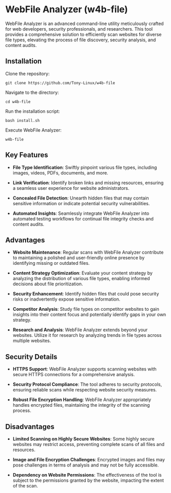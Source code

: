 # WebFile Analyzer (w4b-file)

WebFile Analyzer is an advanced command-line utility meticulously crafted for web developers, security professionals, and researchers. This tool provides a comprehensive solution to efficiently scan websites for diverse file types, elevating the process of file discovery, security analysis, and content audits.

## Installation

Clone the repository:

```
git clone https://github.com/Tony-Linux/w4b-file
```

Navigate to the directory:

```
cd w4b-file
```

Run the installation script:

```
bash install.sh
```

Execute WebFile Analyzer:

```
w4b-file
```

## Key Features

- **File Type Identification**: Swiftly pinpoint various file types, including images, videos, PDFs, documents, and more.

- **Link Verification**: Identify broken links and missing resources, ensuring a seamless user experience for website administrators.

- **Concealed File Detection**: Unearth hidden files that may contain sensitive information or indicate potential security vulnerabilities.

- **Automated Insights**: Seamlessly integrate WebFile Analyzer into automated testing workflows for continual file integrity checks and content audits.

## Advantages

- **Website Maintenance**: Regular scans with WebFile Analyzer contribute to maintaining a polished and user-friendly online presence by identifying missing or outdated files.

- **Content Strategy Optimization**: Evaluate your content strategy by analyzing the distribution of various file types, enabling informed decisions about file prioritization.

- **Security Enhancement**: Identify hidden files that could pose security risks or inadvertently expose sensitive information.

- **Competitor Analysis**: Study file types on competitor websites to gain insights into their content focus and potentially identify gaps in your own strategy.

- **Research and Analysis**: WebFile Analyzer extends beyond your websites. Utilize it for research by analyzing trends in file types across multiple websites.

## Security Details

- **HTTPS Support**: WebFile Analyzer supports scanning websites with secure HTTPS connections for a comprehensive analysis.

- **Security Protocol Compliance**: The tool adheres to security protocols, ensuring reliable scans while respecting website security measures.

- **Robust File Encryption Handling**: WebFile Analyzer appropriately handles encrypted files, maintaining the integrity of the scanning process.

## Disadvantages

- **Limited Scanning on Highly Secure Websites**: Some highly secure websites may restrict access, preventing complete scans of all files and resources.

- **Image and File Encryption Challenges**: Encrypted images and files may pose challenges in terms of analysis and may not be fully accessible.

- **Dependency on Website Permissions**: The effectiveness of the tool is subject to the permissions granted by the website, impacting the extent of the scan.

